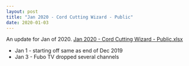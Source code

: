 ```yaml
---
layout: post
title: "Jan 2020 - Cord Cutting Wizard - Public"
date: 2020-01-03
---
```

<p>An update for Jan of 2020. <a href="/Jan 2020 - Cord Cutting Wizard - Public.xlsx">Jan 2020 - Cord Cutting Wizard - Public.xlsx</a>
  <p>
    <ul>
      <li>Jan 1 - starting off same as end of Dec 2019
      <li>Jan 3 - Fubo TV dropped several channels
